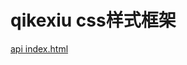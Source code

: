 # qikexiu css样式框架

[api index.html](https://github.com/unclemake/qikexiu/blob/master/index.html)  


